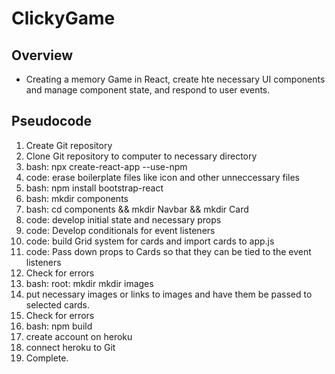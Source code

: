 # ClickyGame

## Overview
- Creating a memory Game in React, create hte necessary UI components and manage component state, and respond to user events. 

## Pseudocode
1. Create Git repository
2. Clone Git repository to computer to necessary directory
3. bash: npx create-react-app --use-npm
4. code: erase boilerplate files like icon and other unneccessary files
5. bash: npm install bootstrap-react
6. bash: mkdir components
7. bash: cd components && mkdir Navbar && mkdir Card
8. code: develop initial state and necessary props
9. code: Develop conditionals for event listeners
10. code: build Grid system for cards and import cards to app.js
11. code: Pass down props to Cards so that they can be tied to the event listeners
12. Check for errors
13. bash: root: mkdir mkdir images 
14. put necessary images or links to images and have them be passed to selected cards.
15. Check for errors
16. bash: npm build
17. create account on heroku
18. connect heroku to Git
19. Complete. 